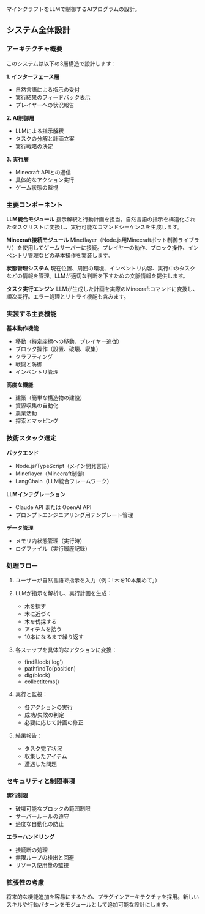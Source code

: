 マインクラフトをLLMで制御するAIプログラムの設計。

## システム全体設計

### アーキテクチャ概要

このシステムは以下の3層構造で設計します：

**1. インターフェース層**
- 自然言語による指示の受付
- 実行結果のフィードバック表示
- プレイヤーへの状況報告

**2. AI制御層**
- LLMによる指示解釈
- タスクの分解と計画立案
- 実行戦略の決定

**3. 実行層**
- Minecraft APIとの通信
- 具体的なアクション実行
- ゲーム状態の監視

### 主要コンポーネント

**LLM統合モジュール**
指示解釈と行動計画を担当。自然言語の指示を構造化されたタスクリストに変換し、実行可能なコマンドシーケンスを生成します。

**Minecraft接続モジュール**
Mineflayer（Node.js用Minecraftボット制御ライブラリ）を使用してゲームサーバーに接続。プレイヤーの動作、ブロック操作、インベントリ管理などの基本操作を実装します。

**状態管理システム**
現在位置、周囲の環境、インベントリ内容、実行中のタスクなどの情報を管理。LLMが適切な判断を下すための文脈情報を提供します。

**タスク実行エンジン**
LLMが生成した計画を実際のMinecraftコマンドに変換し、順次実行。エラー処理とリトライ機能も含みます。

### 実装する主要機能

**基本動作機能**
- 移動（特定座標への移動、プレイヤー追従）
- ブロック操作（設置、破壊、収集）
- クラフティング
- 戦闘と防御
- インベントリ管理

**高度な機能**
- 建築（簡単な構造物の建設）
- 資源収集の自動化
- 農業活動
- 探索とマッピング

### 技術スタック選定

**バックエンド**
- Node.js/TypeScript（メイン開発言語）
- Mineflayer（Minecraft制御）
- LangChain（LLM統合フレームワーク）

**LLMインテグレーション**
- Claude API または OpenAI API
- プロンプトエンジニアリング用テンプレート管理

**データ管理**
- メモリ内状態管理（実行時）
- ログファイル（実行履歴記録）

### 処理フロー

1. ユーザーが自然言語で指示を入力（例：「木を10本集めて」）

2. LLMが指示を解析し、実行計画を生成：
   - 木を探す
   - 木に近づく
   - 木を伐採する
   - アイテムを拾う
   - 10本になるまで繰り返す

3. 各ステップを具体的なアクションに変換：
   - findBlock('log')
   - pathfindTo(position)
   - dig(block)
   - collectItems()

4. 実行と監視：
   - 各アクションの実行
   - 成功/失敗の判定
   - 必要に応じて計画の修正

5. 結果報告：
   - タスク完了状況
   - 収集したアイテム
   - 遭遇した問題

### セキュリティと制限事項

**実行制限**
- 破壊可能なブロックの範囲制限
- サーバールールの遵守
- 過度な自動化の防止

**エラーハンドリング**
- 接続断の処理
- 無限ループの検出と回避
- リソース使用量の監視

### 拡張性の考慮

将来的な機能追加を容易にするため、プラグインアーキテクチャを採用。新しいスキルや行動パターンをモジュールとして追加可能な設計にします。
